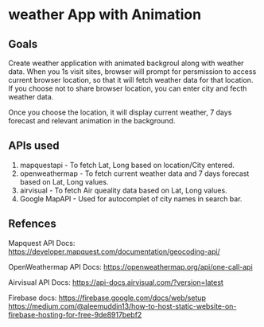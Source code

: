 # weather App with Animation

## Goals

Create weather application with animated backgroul along with weather data.
When you 1s visit sites, browser will prompt for persmission to access current browser location, so that it will fetch weather data for that location.
If you choose not to share browser location, you can enter city and fecth weather data.

Once you choose the location, it will display current weather, 7 days forecast and relevant animation in the background.

## APIs used

1. mapquestapi - To fetch Lat, Long based on location/City entered.
2. openweathermap - To fetch current weather data and 7 days forecast based on Lat, Long values.
3. airvisual - To fetch Air queality data based on Lat, Long values.
4. Google MapAPI - Used for autocomplet of city names in search bar.

## Refences

Mapquest API Docs: 
https://developer.mapquest.com/documentation/geocoding-api/

OpenWeathermap API Docs:
https://openweathermap.org/api/one-call-api

Airvisual API Docs:
https://api-docs.airvisual.com/?version=latest

Firebase docs:
https://firebase.google.com/docs/web/setup
https://medium.com/@aleemuddin13/how-to-host-static-website-on-firebase-hosting-for-free-9de8917bebf2
